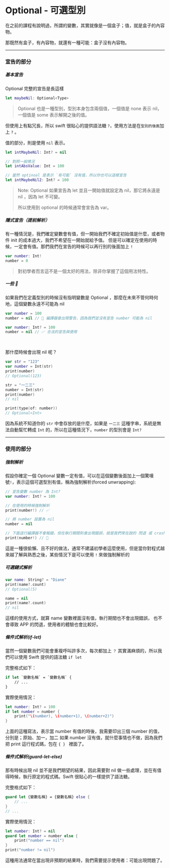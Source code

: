 # Optional - 可選型別

在之前的課程有說明過，所謂的變數，其實就像是一個盒子；值，就是盒子的內容物。

那既然有盒子，有內容物，就還有一種可能：盒子沒有內容物。

---

### 宣告的部分

##### 基本宣告

Optional 完整的宣告是長這樣

```swift
let maybeNil: Optional<Type>
```

> Optional 也是一種型別，型別本身包含兩個值，一個值是 none 表示 nil， 一個值是 some 表示解開之後的值。

但使用上有點冗長，所以 swift 很貼心的提供語法糖 `?`，使用方法是在`型別的後面`加上 `?` 。

值的部分，則是使用 `nil` 表示。

```swift
let intMaybeNil: Int? = nil

// 對照一般情況
let intAbsValue: Int = 100

// 當然 optinoal 是表示 `有可能` 沒有值，所以你也可以這樣宣告
let intMaybeNil2: Int? = 100
```

> Note: Optional 如果宣告為 let 並且一開始值就設定為 nil，那它將永遠是 nil ，因為 let 不可變。
>
> 所以使用到 optional 的時候通常會宣告為 var。

##### 隱式宣告（提前解析）

有一種情況是，我們確定變數會有值，但一開始我們不確定初始值是什麼，或者物件 init 的成本過大，我們不希望在一開始就給予值。
但是可以確定在使用的時候，一定會有值。那們我們在宣告的時候可以再行別的後面加上 `!`

```Swift
var number: Int!
number = 0
```
> 對初學者而言這不是一個太好的用法，除非你掌握了這個用法特性。

##### 一些 🌰

如果我們在定義型別的時候沒有指明變數是 Optional ，那麼在未來不管何時何地，這個變數永遠不可能為 nil

```swift
var number = 100
number = nil // 🚫 編譯器會出現警告，因為我們並沒有宣告 number 可能為 nil

var number: Int? = 100
number = nil // ✅ 合法的宣告與使用
```
<br > 

那什麼時候會出現 nil 呢？

```Swift
var str = "123"
var number = Int(str)
print(number)
// Optional(123)

str = "一二三"
number = Int(str)
print(number)
// nil

print(type(of: number))
// Optional<Int>
```

因為系統不知道你的 `str` 中會存放的是什麼，如果是 `一二三` 這種字串，系統是無法自動幫忙轉成 `Int` 的，所以在這種情況下，`number` 的型別會是 `Int?`

---
### 使用的部分

##### 強制解析

假設你確定一個 Optional 變數一定有值，可以在這個變數後面加上一個驚嘆號`!`，表示這個可選型別有值，稱為強制解析(forced unwrapping):
```swift
// 宣告變數 number 為 Int?
var number: Int? = 100

// 在使用的時候強制解析
print(number!) // ✅

// 將 number 設置為 nil
number = nil

// 下面這行編譯器不會報錯，但在執行期間則會出現錯誤，就是我們常在說的 閃退 或 crash
print(number!) // 🚫
```
這是一種很偷懶、且不好的做法，通常不建議初學者這麼使用，但是當你對程式越來越了解與熟悉之後，某些情況下是可以使用 `!` 來做強制解析的

##### 可選鏈式解析

```swift
var name: String? = "Diane"
print(name?.count)
// Optional(5)

name = nil
print(name?.count)
// nil
```
這樣的使用方式，就算 name 變數裡面沒有值，執行期間也不會出現錯誤，
也不會導致 APP 的閃退，使用者的體驗也會比較好。

##### 條件式解析(if-let)

當然一個變數我們可能會重複呼叫許多次，每次都加上 `？` 其實滿麻煩的，所以我們可以使用 Swift 提供的語法糖 `if let`

完整格式如下：
```swift
if let `變數名稱` = `變數名稱` {
    // ...
}
```

實際使用情況：
```swift
let number: Int? = 100
if let number = number {
    print("\(number), \(number+1), \(number+2)")
}
```

上面的這種寫法，表示當 number 有值的時後，我需要印出三個 number 的值，分別是；原始、加一，加二
如果 number 沒有值，就什麼事情也不做，因為我們把 print 這行程式碼，包在 `{ } ` 裡面了。

##### 條件式解析(guard-let-else)

那有時候出現 nil 並不是我們期望的結果，因此需要對 nil 做一些處理，並在有值得時候，執行原定的程式碼。Swift 很貼心的一樣提供了語法糖。

完整格式如下：
```swift
guard let {變數名稱} = {變數名稱} else {
    // ...
}
// ...
```

實際使用情況：
```swift
let number: Int? = nil
guard let number = number else {
    print("number == nil")
}
print("number != nil")
```

這種用法通常在當出現非預期的結果時，我們需要提示使用者：可能出現問題了。


